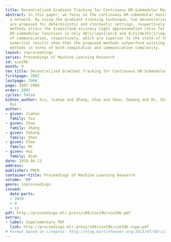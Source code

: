 ```yaml
---
title: Decentralized Gradient Tracking for Continuous DR-Submodular Maximization
abstract: In this paper, we focus on the continuous DR-submodular maximization over
  a network. By using the gradient tracking technique, two decentralized algorithms
  are proposed for deterministic and stochastic settings, respectively. The proposed
  methods attain the $\epsilon$-accuracy tight approximation ratio for monotone continuous
  DR-submodular functions in only $O(1/\epsilon)$ and $\tilde{O}(1/\epsilon)$ rounds
  of communication, respectively, which are superior to the state-of-the-art. Our
  numerical results show that the proposed methods outperform existing decentralized
  methods in terms of both computation and communication complexity.
layout: inproceedings
series: Proceedings of Machine Learning Research
id: xie19b
month: 0
tex_title: Decentralized Gradient Tracking for Continuous DR-Submodular Maximization
firstpage: 2897
lastpage: 2906
page: 2897-2906
order: 2897
cycles: false
bibtex_author: Xie, Jiahao and Zhang, Chao and Shen, Zebang and Mi, Chao and Qian,
  Hui
author:
- given: Jiahao
  family: Xie
- given: Chao
  family: Zhang
- given: Zebang
  family: Shen
- given: Chao
  family: Mi
- given: Hui
  family: Qian
date: 2019-04-11
address: 
publisher: PMLR
container-title: Proceedings of Machine Learning Research
volume: '89'
genre: inproceedings
issued:
  date-parts:
  - 2019
  - 4
  - 11
pdf: http://proceedings.mlr.press/v89/xie19b/xie19b.pdf
extras:
- label: Supplementary PDF
  link: http://proceedings.mlr.press/v89/xie19b/xie19b-supp.pdf
# Format based on citeproc: http://blog.martinfenner.org/2013/07/30/citeproc-yaml-for-bibliographies/
---
```

